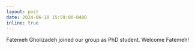 ```yaml
---
layout: post
date: 2024-06-10 15:59:00-0400
inline: true
---
```


Fatemeh Gholizadeh joined our group as PhD student. Welcome Fatemeh!
